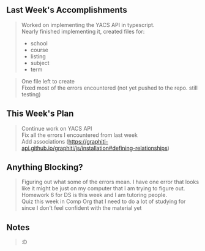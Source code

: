 ## Last Week's Accomplishments

> Worked on implementing the YACS API in typescript.<br/>
> Nearly finished implementing it, created files for:<br/>
>	* school<br/>
>	* course<br/>
>	* listing<br/>
>	* subject<br/>
>	* term<br/>

> One file left to create<br/>
> Fixed most of the errors encountered (not yet pushed to the repo. still testing)<br/>

## This Week's Plan

> Continue work on YACS API<br/>
> Fix all the errors I encountered from last week<br/>
> Add associations (https://graphiti-api.github.io/graphiti/js/installation#defining-relationships)<br/>

## Anything Blocking?

> Figuring out what some of the errors mean. I have one error that looks like it might be just on my computer that I am trying to figure out.<br/>
> Homework 6 for DS is this week and I am tutoring people.<br/>
> Quiz this week in Comp Org that I need to do a lot of studying for since I don't feel confident with the material yet<br/>

## Notes

> :D

